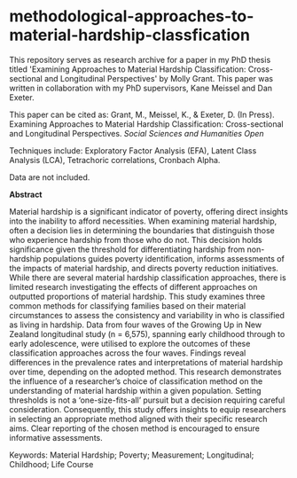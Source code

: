 # methodological-approaches-to-material-hardship-classfication

This repository serves as research archive for a paper in my PhD thesis titled 'Examining Approaches to Material Hardship Classification: Cross-sectional and Longitudinal Perspectives' by Molly Grant. This paper was written in collaboration with my PhD supervisors, Kane Meissel and Dan Exeter. 

This paper can be cited as: Grant, M., Meissel, K., & Exeter, D. (In Press). Examining Approaches to Material Hardship Classification: Cross-sectional and Longitudinal Perspectives. _Social Sciences and Humanities Open_

Techniques include: Exploratory Factor Analysis (EFA), Latent Class Analysis (LCA), Tetrachoric correlations, Cronbach Alpha. 

Data are not included.

**Abstract**

Material hardship is a significant indicator of poverty, offering direct insights into the inability to afford necessities. When examining material hardship, often a decision lies in determining the boundaries that distinguish those who experience hardship from those who do not. This decision holds significance given the threshold for differentiating hardship from non-hardship populations guides poverty identification, informs assessments of the impacts of material hardship, and directs poverty reduction initiatives. While there are several material hardship classification approaches, there is limited research investigating the effects of different approaches on outputted proportions of material hardship. This study examines three common methods for classifying families based on their material circumstances to assess the consistency and variability in who is classified as living in hardship. Data from four waves of the Growing Up in New Zealand longitudinal study (n = 6,575), spanning early childhood through to early adolescence, were utilised to explore the outcomes of these classification approaches across the four waves. Findings reveal differences in the prevalence rates and interpretations of material hardship over time, depending on the adopted method. This research demonstrates the influence of a researcher’s choice of classification method on the understanding of material hardship within a given population. Setting thresholds is not a ‘one-size-fits-all’ pursuit but a decision requiring careful consideration.
Consequently, this study offers insights to equip researchers in selecting an appropriate method aligned with their specific research aims. Clear reporting of the chosen method is encouraged to ensure informative assessments.

Keywords: Material Hardship; Poverty; Measurement; Longitudinal; Childhood; Life Course

